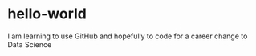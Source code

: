 # hello-world
I am learning to use GitHub and hopefully to code for a career change to Data Science
